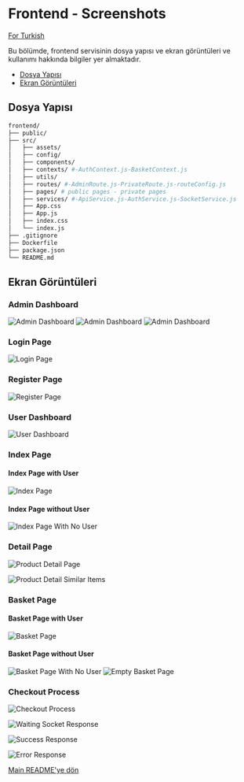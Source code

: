 # Frontend - Screenshots

[For Turkish](README.md)

Bu bölümde, frontend servisinin dosya yapısı ve ekran görüntüleri ve kullanımı hakkında bilgiler yer almaktadır.

- [Dosya Yapısı](#dosya-yapısı)
- [Ekran Görüntüleri](#ekran-görüntüleri)

## Dosya Yapısı

```sh
frontend/
├── public/
├── src/
│   ├── assets/
│   ├── config/
│   ├── components/
│   ├── contexts/ #-AuthContext.js-BasketContext.js
│   ├── utils/
│   ├── routes/ #-AdminRoute.js-PrivateRoute.js-routeConfig.js
│   ├── pages/ # public pages - private pages
│   ├── services/ #-ApiService.js-AuthService.js-SocketService.js
│   ├── App.css
│   ├── App.js
│   ├── index.css
│   └── index.js
├── .gitignore
├── Dockerfile
├── package.json
└── README.md
```

## Ekran Görüntüleri

### Admin Dashboard

![Admin Dashboard](../ReadMeAssets/Screenshots/admin-dashboard-categories.png)
![Admin Dashboard](../ReadMeAssets/Screenshots/admin-dashboard-add-products.png)
![Admin Dashboard](../ReadMeAssets/Screenshots/admin-dashboard-edit-product.png)

### Login Page
![Login Page](../ReadMeAssets/Screenshots/login-page.png)

### Register Page
![Register Page](../ReadMeAssets/Screenshots/register-page.png)

### User Dashboard

![User Dashboard](../ReadMeAssets/Screenshots/profile-page.png)

### Index Page

#### Index Page with User
![Index Page](../ReadMeAssets/Screenshots/index-page.png)
#### Index Page without User
![Index Page With No User](../ReadMeAssets/Screenshots/index-page-no-user.png)

### Detail Page

![Product Detail Page](../ReadMeAssets/Screenshots/product-detail-page.png)

![Product Detail Similar Items](../ReadMeAssets/Screenshots/product-detail-page-similar-items.png)

### Basket Page

#### Basket Page with User
![Basket Page](../ReadMeAssets/Screenshots/basket-page.png)
#### Basket Page without User
![Basket Page With No User](../ReadMeAssets/Screenshots/basket-page-no-user.png)
![Empty Basket Page](../ReadMeAssets/Screenshots/basket-page-empty.png)


### Checkout Process

![Checkout Process](../ReadMeAssets/Screenshots/checkout-process.png)

![Waiting Socket Response](../ReadMeAssets/Screenshots/waiting-socket-response.png)

![Success Response](../ReadMeAssets/Screenshots/payment-ok-modal.png)

![Error Response](../ReadMeAssets/Screenshots/payment-error-modal.png)

[Main README'ye dön](../README.md)